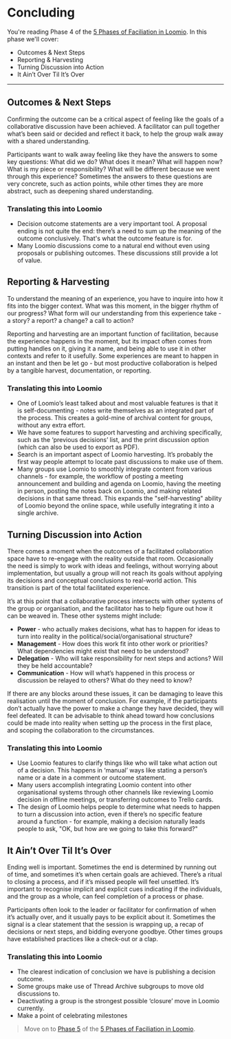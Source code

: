 # Concluding

You're reading Phase 4 of the [5 Phases of Faciliation in Loomio](five_phases_of_facilitation.md). In this phase we'll cover:

* Outcomes & Next Steps
* Reporting & Harvesting
* Turning Discussion into Action
* It Ain’t Over Til It’s Over

---

## Outcomes & Next Steps

Confirming the outcome can be a critical aspect of feeling like the goals of a collaborative discussion have been achieved. A facilitator can pull together what’s been said or decided and reflect it back, to help the group walk away with a shared understanding.

Participants want to walk away feeling like they have the answers to some key questions: What did we do? What does it mean? What will happen now? What is my piece or responsibility? What will be different because we went through this experience? Sometimes the answers to these questions are very concrete, such as action points, while other times they are more abstract, such as deepening shared understanding.

### Translating this into Loomio

* Decision outcome statements are a very important tool. A proposal ending is not quite the end: there’s a need to sum up the meaning of the outcome conclusively. That's what the outcome feature is for.
* Many Loomio discussions come to a natural end without even using proposals or publishing outcomes. These discussions still provide a lot of value.


## Reporting & Harvesting

To understand the meaning of an experience, you have to inquire into how it fits into the bigger context. What was this moment, in the bigger rhythm of our progress? What form will our understanding from this experience take - a story? a report? a change? a call to action?

Reporting and harvesting are an important function of facilitation, because the experience happens in the moment, but its impact often comes from putting handles on it, giving it a name, and being able to use it in other contexts and refer to it usefully. Some experiences are meant to happen in an instant and then be let go - but most productive collaboration is helped by a tangible harvest, documentation, or reporting.

### Translating this into Loomio

* One of Loomio’s least talked about and most valuable features is that it is self-documenting - notes write themselves as an integrated part of the process. This creates a gold-mine of archival content for groups, without any extra effort.
* We have some features to support harvesting and archiving specifically, such as the ‘previous decisions’ list, and the print discussion option (which can also be used to export as PDF).
* Search is an important aspect of Loomio harvesting. It’s probably the first way people attempt to locate past discussions to make use of them.
* Many groups use Loomio to smoothly integrate content from various channels - for example, the workflow of posting a meeting announcement and building and agenda on Loomio, having the meeting in person, posting the notes back on Loomio, and making related decisions in that same thread. This expands the "self-harvesting" ability of Loomio beyond the online space, while usefully integrating it into a single archive.


## Turning Discussion into Action

There comes a moment when the outcomes of a facilitated collaboration space have to re-engage with the reality outside that room. Occasionally the need is simply to work with ideas and feelings, without worrying about implementation, but usually a group will not reach its goals without applying its decisions and conceptual conclusions to real-world action. This transition is part of the total facilitated experience.

It’s at this point that a collaborative process intersects with other systems of the group or organisation, and the facilitator has to help figure out how it can be weaved in. These other systems might include:

* **Power** - who actually makes decisions, what has to happen for ideas to turn into reality in the political/social/organisational structure?
* **Management** - How does this work fit into other work or priorities? What dependencies might exist that need to be understood?
* **Delegation** - Who will take responsibility for next steps and actions? Will they be held accountable?
* **Communication** - How will what’s happened in this process or discussion be relayed to others? What do they need to know?

If there are any blocks around these issues, it can be damaging to leave this realisation until the moment of conclusion. For example, if the participants don’t actually have the power to make a change they have decided, they will feel defeated. It can be advisable to think ahead toward how conclusions could be made into reality when setting up the process in the first place, and scoping the collaboration to the circumstances.


### Translating this into Loomio

* Use Loomio features to clarify things like who will take what action out of a decision. This happens in ‘manual’ ways like stating a person’s name or a date in a comment or outcome statement.
* Many users accomplish integrating Loomio content into other organisational systems through other channels like reviewing Loomio decision in offline meetings, or transferring outcomes to Trello cards.
* The design of Loomio helps people to determine what needs to happen to turn a discussion into action, even if there’s no specific feature around a function - for example, making a decision naturally leads people to ask, "OK, but how are we going to take this forward?"


## It Ain’t Over Til It’s Over

Ending well is important. Sometimes the end is determined by running out of time, and sometimes it’s when certain goals are achieved. There’s a ritual to closing a process, and if it’s missed people will feel unsettled. It’s important to recognise implicit and explicit cues indicating if the individuals, and the group as a whole, can feel completion of a process or phase.

Participants often look to the leader or facilitator for confirmation of when it’s actually over, and it usually pays to be explicit about it. Sometimes the signal is a clear statement that the session is wrapping up, a recap of decisions or next steps, and bidding everyone goodbye. Other times groups have established practices like a check-out or a clap.

### Translating this into Loomio

* The clearest indication of conclusion we have is publishing a decision outcome.
* Some groups make use of Thread Archive subgroups to move old discussions to.
* Deactivating a group is the strongest possible ‘closure’ move in Loomio currently.
* Make a point of celebrating milestones


> Move on to [Phase 5](ongoing_practice.md) of the [5 Phases of Faciliation in Loomio](five_phases_of_facilitation.md).
